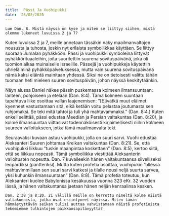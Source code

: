```yaml
---
title:  Pässi Ja Vuohipukki
date:  23/02/2020
---
```


`Lue Dan. 8. Mistä näyssä on kyse ja miten se liittyy siihen, mistä olemme lukeneet luvuissa 2 ja 7?`

Kuten luvuissa 2 ja 7, meille annetaan tässäkin näky maailmanvaltojen noususta ja tuhosta, joskin nyt erilaista symboliikkaa käyttäen. Se liittyy suoraan Jumalan pyhäkköön. Pässi ja vuohipukki symboleina liittyvät pyhäkkörituaaleihin, joita suoritettiin suurena sovituspäivänä, joka oli tuomion aikaa muinaiselle Israelille. Pässejä ja vuohipukkeja käytettiin uhrieläiminä pyhäkköpalveluksessa, mutta vain suurena sovituspäivänä nämä kaksi eläintä mainitaan yhdessä. Siksi ne on tietoisesti valittu tähän tuomaan heti mieleen suuren sovituspäivän, johon näyssä keskitytäänkin.

Näyn alussa Daniel näkee pässin puskemassa kolmeen ilmansuuntaan: länteen, pohjoiseen ja etelään (Dan. 8:4). Tämä kolmeen suuntaan tapahtuva liike osoittaa vallan laajenemisen: ”[E]ivätkä muut eläimet kyenneet vastustamaan sitä, eikä ketään voitu pelastaa joutumasta sen ruhjomaksi. Se teki mitä tahtoi ja tuli yhä mahtavammaksi.” (Dan. 8:4.) Kuten enkeli selittää, pässi edustaa Meedian ja Persian valtakuntaa (Dan. 8:20), ja kolme ilmansuuntaa viittasivat todennäköisesti kirjaimellisesti niihin kolmeen suureen valloitukseen, jotka tämä maailmanvalta teki.

Seuraavaksi kuvaan astuu vuohipukki, jolla on suuri sarvi. Vuohi edustaa Aleksanteri Suuren johtamaa Kreikan valtakuntaa (Dan. 8:21). Se, että vuohipukki liikkuu ”tuskin maanpintaa koskettaen” (Dan. 8:5), kertoo siitä, että se liikkuu nopeasti. Tämä symboliikka viestittää Aleksanterin valloitusten nopeutta. Dan. 7 kuvaileekin hänen valtakuntaansa siivelliseksi leopardiksi (pantteriksi). Mutta kuten profetia osoittaa, vuohipukin ”ollessa mahtavimmillaan sen suuri sarvi katkesi ja tilalle nousi neljä suurta sarvea, yksi kuhunkin ilmansuuntaan” (Dan. 8:8). Tämä profetia toteutuu, kun Aleksanteri kuolee Babylonissa kesäkuussa vuonna 323 eKr. 32 vuoden iässä, ja hänen valtakuntansa jaetaan hänen neljän kenraalinsa kesken.

`Dan. 2:38 ja 8:20, 21 välillä meille on kerrottu nimeltä kolme niistä valtakunnista, jotka ovat esiintyneet näyissä. Miten tämän hämmästyttävän seikan tulisi auttaa vahvistamaan näistä profetioista tekemiemme tulkintojen paikkansapitävyyttä?`